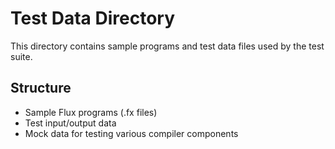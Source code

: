 # Test Data Directory

This directory contains sample programs and test data files used by the test suite.

## Structure
- Sample Flux programs (.fx files)
- Test input/output data
- Mock data for testing various compiler components
